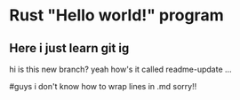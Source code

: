# Rust "Hello world!" program
## Here i just learn git ig
hi is this new branch?
yeah
how's it called
readme-update
...

#guys i don't know how to wrap lines in .md sorry!!
